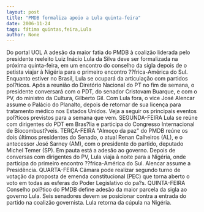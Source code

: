 ```yaml
---
layout: post
title: "PMDB formaliza apoio a Lula quinta-feira"
date: 2006-11-24
tags: fátima quintas,feira,Lula
author: None
---
```

Do portal UOL 
A adesão da maior fatia do PMDB à coalizão liderada pelo presidente reeleito Luiz Inácio Lula da Silva deve ser formalizada na próxima quinta-feira, em um encontro do conselho da sigla depois de o petista viajar à Nigéria para o primeiro encontro ??frica-América do Sul. 
Enquanto estiver no Brasil, Lula se ocupará da articulação com partidos pol?ticos. Após a reunião do Diretório Nacional do PT no fim de semana, o presidente conversará com o PDT, do senador Cristovam Buarque, e com o PV, do ministro da Cultura, Gilberto Gil. 
Com Lula fora, o vice José Alencar assume o Palácio do Planalto, depois de retornar de sua licença para tratamento médico nos Estados Unidos. 
Veja a seguir os principais eventos pol?ticos previstos para a semana que vem. 
SEGUNDA-FEIRA Lula se reúne com dirigentes do PDT em Bras?lia e participa do Congresso Internacional de Biocombust?veis. 
TERÇA-FEIRA \"Almoço da paz\" do PMDB reúne os dois últimos presidentes do Senado, o atual Renan Calheiros (AL), e o antecessor José Sarney (AM), com o presidente do partido, deputado Michel Temer (SP). Em pauta está a adesão ao governo. 
Depois de conversas com dirigentes do PV, Lula viaja à noite para a Nigéria, onde participa do primeiro encontro ??frica-América do Sul. Alencar assume a Presidência. 
QUARTA-FEIRA Câmara pode realizar segundo turno de votação da proposta de emenda constitucional (PEC) que torna aberto o voto em todas as esferas do Poder Legislativo do pa?s. 
QUINTA-FEIRA Conselho pol?tico do PMDB define adesão da maior parcela da sigla ao governo Lula. Seis senadores devem se posicionar contra a entrada do partido na coalizão governista. 
Lula retorna da cúpula na Nigéria.  